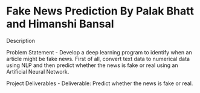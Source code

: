# Fake News Prediction By Palak Bhatt and Himanshi Bansal
Description

Problem Statement - Develop a deep learning program to identify when an article might be fake news. First of all, convert text data to numerical data using NLP and then predict whether the news is fake or real using an Artificial Neural Network.

Project Deliverables - Deliverable: Predict whether the news is fake or real.

